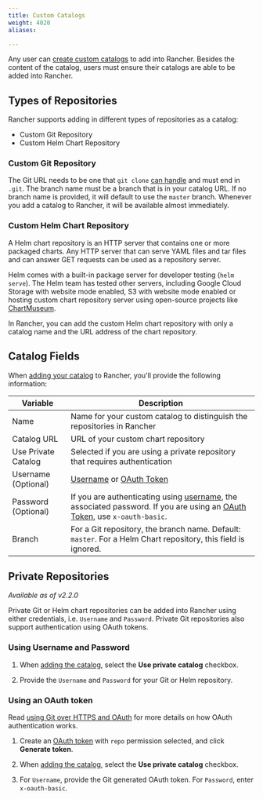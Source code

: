 ```yaml
---
title: Custom Catalogs
weight: 4020
aliases:

---
```


Any user can [create custom catalogs]({{<baseurl>}}/rancher/v2.x/en/catalog/custom/creating/) to add into Rancher. Besides the content of the catalog, users must ensure their catalogs are able to be added into Rancher.

## Types of Repositories

Rancher supports adding in different types of repositories as a catalog:

* Custom Git Repository
* Custom Helm Chart Repository

### Custom Git Repository

The Git URL needs to be one that `git clone` [can handle](https://git-scm.com/docs/git-clone#_git_urls_a_id_urls_a) and must end in `.git`. The branch name must be a branch that is in your catalog URL. If no branch name is provided, it will default to use the `master` branch. Whenever you add a catalog to Rancher, it will be available almost immediately.

### Custom Helm Chart Repository

A Helm chart repository is an HTTP server that contains one or more packaged charts. Any HTTP server that can serve YAML files and tar files and can answer GET requests can be used as a repository server.

Helm comes with a built-in package server for developer testing (`helm serve`). The Helm team has tested other servers, including Google Cloud Storage with website mode enabled, S3 with website mode enabled or hosting custom chart repository server using open-source projects like [ChartMuseum](https://github.com/helm/chartmuseum).

In Rancher, you can add the custom Helm chart repository with only a catalog name and the URL address of the chart repository.

## Catalog Fields

When [adding your catalog]({{<baseurl>}}/rancher/v2.x/en/catalog/custom/adding/) to Rancher, you'll provide the following information:


| Variable              |  Description  |
| --------------------  | ------------- |
| 	Name                | Name for your custom catalog to distinguish the repositories in Rancher  |
| 	Catalog URL         | URL of your custom chart repository|
| 	Use Private Catalog | Selected if you are using a private repository that requires authentication |
| Username (Optional) | [Username](#using-username-and-password) or [OAuth Token](#using-an-oauth-token) |
| Password (Optional) | If you are authenticating using [username](#using-username-and-password), the associated password. If you are using an [OAuth Token](#using-an-oauth-token), use `x-oauth-basic`. |
| 	Branch              | For a Git repository, the branch name. Default: `master`. For a Helm Chart repository, this field is ignored.  |

## Private Repositories

_Available as of v2.2.0_

Private Git or Helm chart repositories can be added into Rancher using either credentials, i.e. `Username` and `Password`. Private Git repositories also support authentication using OAuth tokens.

### Using Username and Password

1. When [adding the catalog]({{<baseurl>}}/rancher/v2.x/en/catalog/custom/adding/), select the **Use private catalog** checkbox.

2. Provide the `Username` and `Password` for your Git or Helm repository.

### Using an OAuth token

Read [using Git over HTTPS and OAuth](https://github.blog/2012-09-21-easier-builds-and-deployments-using-git-over-https-and-oauth/) for more details on how OAuth authentication works.

1. Create an [OAuth token](https://github.com/settings/tokens)
with `repo` permission selected, and click **Generate token**.

2. When [adding the catalog]({{<baseurl>}}/rancher/v2.x/en/catalog/custom/adding/), select the **Use private catalog** checkbox.

3. For `Username`, provide the Git generated OAuth token. For `Password`, enter `x-oauth-basic`.  
